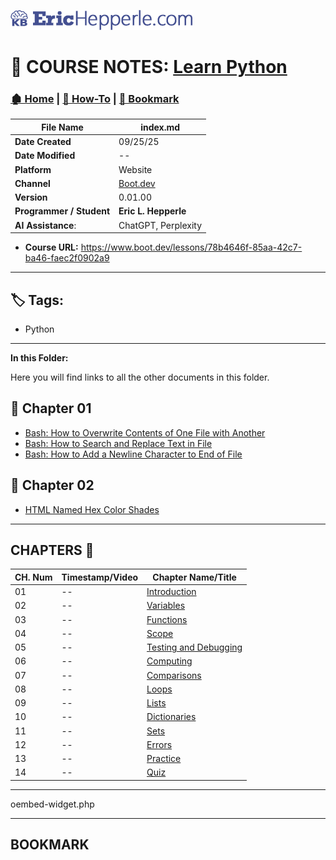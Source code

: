 <!-- 🔗 Custom Stylesheet -->
<link rel="stylesheet" href="../../_css/main.css">

<!-- 🖼️ Site Logo -->
![Site Logo](/_pix/logos/logo-ehw-kb-h32.png)


<!-- 📝 Title -->
# 📒 COURSE NOTES: <span class="course-title">[Learn Python](https://www.boot.dev/lessons/78b4646f-85aa-42c7-ba46-faec2f0902a9)</span>



<!-- 🧭 Navigation -->
### [🏚️ Home](../README.md) | [📁 How-To](index.md) | [🔖 Bookmark](#bookmark)

<!-- 👤 Metadata -->
| File Name            | **index.md**                                                 |
| -------------------- | --------------------------------------------------------- |
| **Date Created**         | 09/25/25                                                  |
| **Date Modified**        | --                                                        |
| **Platform**             | Website                                                   |
| **Channel**              | [Boot.dev](https://www.boot.dev/lessons) |
| **Version**              | 0.01.00                                  |
| **Programmer / Student** | **Eric L. Hepperle**                     |
| **AI Assistance**:       | ChatGPT, Perplexity                      |

* **Course URL:** https://www.boot.dev/lessons/78b4646f-85aa-42c7-ba46-faec2f0902a9

---

<!-- SECTION: Tags for short related (1-3 word phrase per tag) concepts (long titled articles belong in the References / See Also section above) -->
<section id="sec-tags">

## 🏷️ Tags:

- Python

</section>

---



**In this Folder:**


<section class="ehw-doc-descr">

Here you will find links to all the other documents in this folder.

</section>


## 📂 Chapter 01

- [Bash: How to Overwrite Contents of One File with Another](/how-to/bash-copy-file-contents.md)
- [Bash: How to Search and Replace Text in File](/how-to/bash-search-replace-file-content.md)
- [Bash: How to Add a Newline Character to End of File](/how-to/bash-append-newline-to-file.md)

## 📂 Chapter 02

- [HTML Named Hex Color Shades](/coding/html-hex-colors.md)

---

## CHAPTERS 📖

| CH. Num | Timestamp/Video | Chapter Name/Title            |
| ------- | --------- | ----------------------------- |
| 01      | --        | [Introduction](#ch1)          |
| 02      | --        | [Variables](#ch2)             |
| 03      | --        | [Functions](#ch3)             |
| 04      | --        | [Scope](#ch4)                 |
| 05      | --        | [Testing and Debugging](#ch5) |
| 06      | --        | [Computing](#ch6)             |
| 07      | --        | [Comparisons](#ch7)           |
| 08      | --        | [Loops](#ch8)                 |
| 09      | --        | [Lists](#ch9)                 |
| 10      | --        | [Dictionaries](#ch10)         |
| 11      | --        | [Sets](#ch11)                 |
| 12      | --        | [Errors](#ch12)               |
| 13      | --        | [Practice](#ch13)             |
| 14      | --        | [Quiz](#ch14)                 |


---


<span class="code-filename">oembed-widget.php</span>


---


## BOOKMARK
